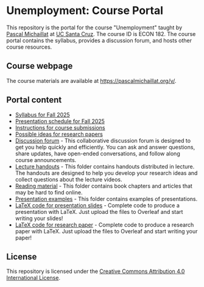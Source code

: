 # Unemployment: Course Portal

This repository is the portal for the course "Unemployment" taught by [Pascal Michaillat](https://pascalmichaillat.org/) at [UC Santa Cruz](https://www.ucsc.edu). The course ID is ECON 182. The course portal contains the syllabus, provides a discussion forum, and hosts other course resources.

## Course webpage

The course materials are available at https://pascalmichaillat.org/v/.

## Portal content

+ [Syllabus for Fall 2025](https://github.com/pmichaillat/unemployment/blob/main/syllabus.md)
+ [Presentation schedule for Fall 2025](https://github.com/pmichaillat/unemployment/blob/main/schedule.md)
+ [Instructions for course submissions](https://github.com/pmichaillat/unemployment/blob/main/github.md)
+ [Possible ideas for research papers](https://github.com/pmichaillat/unemployment/blob/main/ideas.md)
+ [Discussion forum](https://github.com/pmichaillat/unemployment/discussions) - This collaborative discussion forum is designed to get you help quickly and efficiently. You can ask and answer questions, share updates, have open-ended conversations, and follow along course announcements.
+ [Lecture handouts](https://github.com/pmichaillat/unemployment/tree/main/handouts) - This folder contains handouts distributed in lecture. The handouts are designed to help you develop your research ideas and collect questions about the lecture videos.
+ [Reading material](https://github.com/pmichaillat/unemployment/tree/main/readings) - This folder contains book chapters and articles that may be hard to find online.
+ [Presentation examples](https://github.com/pmichaillat/unemployment/tree/main/presentations) - This folder contains examples of presentations.
+ [LaTeX code for presentation slides](https://github.com/pmichaillat/unemployment/tree/main/latex/presentation) - Complete code to produce a presentation with LaTeX. Just upload the files to Overleaf and start writing your slides!
+ [LaTeX code for research paper](https://github.com/pmichaillat/unemployment/tree/main/latex/paper) - Complete code to produce a research paper with LaTeX. Just upload the files to Overleaf and start writing your paper!

## License

This repository is licensed under the [Creative Commons Attribution 4.0 International License](http://creativecommons.org/licenses/by/4.0/).
